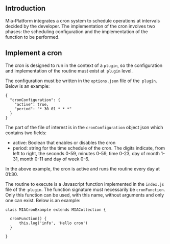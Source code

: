 ## Introduction

Mia-Platform integrates a cron system to schedule operations at intervals decided by the developer.
The implementation of the cron involves two phases: the scheduling configuration and the implementation of the function to be performed.

## Implement a cron
The cron is designed to run in the context of a `plugin`, so the configuration and implementation of the routine must exist at` plugin` level.

The configuration must be written in the `options.json` file of the` plugin`. Below is an example:

````
{
  "cronConfiguration": {
    "active": true,
    "period": "* 30 01 * * *"
  }
}
````

The part of the file of interest is in the `cronConfiguration` object json which contains two fields:

* active: Boolean that enables or disables the cron
* period: string for the time schedule of the cron. The digits indicate, from left to right, the seconds 0-59, minutes 0-59, time 0-23, day of month 1-31, month 0-11 and day of week 0-6.

In the above example, the cron is active and runs the routine every day at 01:30.

The routine to execute is a Javascript function implemented in the `index.js` file of the` plugin`. The function signature must necessarily be `cronFunction`. Only this function can be used, with this name, without arguments and only one can exist.
Below is an example:

`````
class MIACronExample extends MIACollection {

  cronFunction() {
      this.log('info', 'Hello cron')
  }

}
`````
